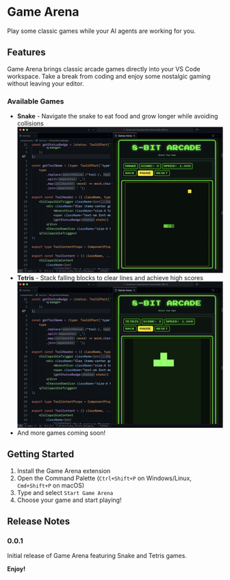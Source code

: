 # Game Arena

Play some classic games while your AI agents are working for you.

## Features

Game Arena brings classic arcade games directly into your VS Code workspace. Take a break from coding and enjoy some nostalgic gaming without leaving your editor.

### Available Games

- **Snake** - Navigate the snake to eat food and grow longer while avoiding collisions
  ![Snake Game](https://raw.githubusercontent.com/imranbarbhuiya/game-arena/refs/heads/main/.github/images/snake.png)
- **Tetris** - Stack falling blocks to clear lines and achieve high scores
  ![Tetris Game](https://raw.githubusercontent.com/imranbarbhuiya/game-arena/refs/heads/main/.github/images/tetris.png)
- And more games coming soon!

## Getting Started

1. Install the Game Arena extension
2. Open the Command Palette (`Ctrl+Shift+P` on Windows/Linux, `Cmd+Shift+P` on macOS)
3. Type and select `Start Game Arena`
4. Choose your game and start playing!

## Release Notes

### 0.0.1

Initial release of Game Arena featuring Snake and Tetris games.

**Enjoy!**

